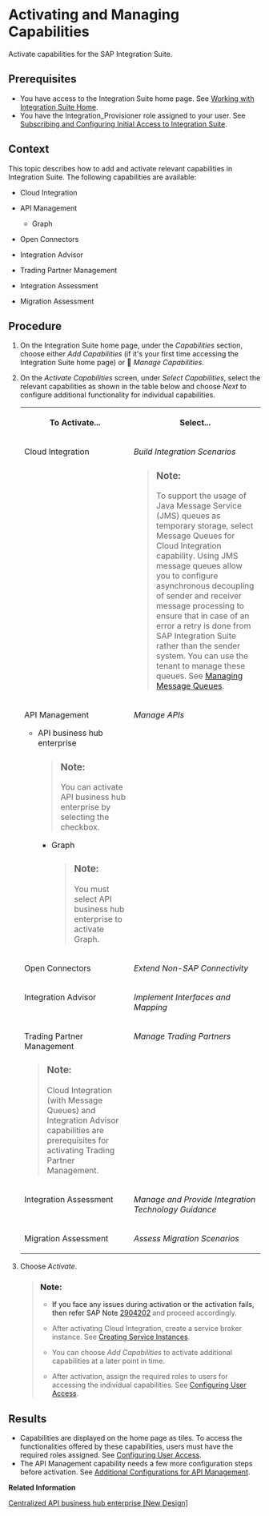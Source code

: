 <!-- loio2ffb343c163c48a4b3a90f9f3c487328 -->

<link rel="stylesheet" type="text/css" href="css/sap-icons.css"/>

# Activating and Managing Capabilities

Activate capabilities for the SAP Integration Suite.



<a name="loio2ffb343c163c48a4b3a90f9f3c487328__prereq_ydy_lxj_dmb"/>

## Prerequisites

-   You have access to the Integration Suite home page. See [Working with Integration Suite Home](20-Working_with_SAP_Integration_Suite_Home/working-with-integration-suite-home-a53dce3.md).
-   You have the Integration\_Provisioner role assigned to your user. See [Subscribing and Configuring Initial Access to Integration Suite](10-InitialSetup/subscribing-and-configuring-initial-access-to-integration-suite-8a3c8b7.md).



<a name="loio2ffb343c163c48a4b3a90f9f3c487328__context_mpf_myf_dmb"/>

## Context

This topic describes how to add and activate relevant capabilities in Integration Suite. The following capabilities are available:

-   Cloud Integration

-   API Management

    -   Graph

-   Open Connectors

-   Integration Advisor

-   Trading Partner Management

-   Integration Assessment

-   Migration Assessment




## Procedure

1.  On the Integration Suite home page, under the *Capabilities* section, choose either *Add Capabilities* \(if it's your first time accessing the Integration Suite home page\) or <span class="SAP-icons"></span> *Manage Capabilities*.

2.  On the *Activate Capabilities* screen, under *Select Capabilities*, select the relevant capabilities as shown in the table below and choose *Next* to configure additional functionality for individual capabilities.


    <table>
    <tr>
    <th valign="top">

    To Activate...


    
    </th>
    <th valign="top">

    Select...


    
    </th>
    </tr>
    <tr>
    <td valign="top">
    
    Cloud Integration


    
    </td>
    <td valign="top">
    
    *Build Integration Scenarios*

    > ### Note:  
    > To support the usage of Java Message Service \(JMS\) queues as temporary storage, select Message Queues for Cloud Integration capability. Using JMS message queues allow you to configure asynchronous decoupling of sender and receiver message processing to ensure that in case of an error a retry is done from SAP Integration Suite rather than the sender system. You can use the tenant to manage these queues. See [Managing Message Queues](https://help.sap.com/viewer/368c481cd6954bdfa5d0435479fd4eaf/Cloud/en-US/cdcce24f484a41c08ab46d12ab666451.html).


    
    </td>
    </tr>
    <tr>
    <td valign="top">
    
    API Management

    -   API business hub enterprise

        > ### Note:  
        > You can activate API business hub enterprise by selecting the checkbox.

        -   Graph

            > ### Note:  
            > You must select API business hub enterprise to activate Graph.




    
    </td>
    <td valign="top">
    
    *Manage APIs* 


    
    </td>
    </tr>
    <tr>
    <td valign="top">
    
    Open Connectors


    
    </td>
    <td valign="top">
    
    *Extend Non-SAP Connectivity* 


    
    </td>
    </tr>
    <tr>
    <td valign="top">
    
    Integration Advisor


    
    </td>
    <td valign="top">
    
    *Implement Interfaces and Mapping* 


    
    </td>
    </tr>
    <tr>
    <td valign="top">
    
    Trading Partner Management

    > ### Note:  
    > Cloud Integration \(with Message Queues\) and Integration Advisor capabilities are prerequisites for activating Trading Partner Management.


    
    </td>
    <td valign="top">
    
    *Manage Trading Partners* 


    
    </td>
    </tr>
    <tr>
    <td valign="top">
    
    Integration Assessment


    
    </td>
    <td valign="top">
    
    *Manage and Provide Integration Technology Guidance* 


    
    </td>
    </tr>
    <tr>
    <td valign="top">
    
    Migration Assessment 


    
    </td>
    <td valign="top">
    
    *Assess Migration Scenarios* 


    
    </td>
    </tr>
    </table>
    
3.  Choose *Activate*.

    > ### Note:  
    > -   If you face any issues during activation or the activation fails, then refer SAP Note [2904202](https://me.sap.com/notes/2904202) and proceed accordingly.
    > 
    > -   After activating Cloud Integration, create a service broker instance. See [Creating Service Instances](https://help.sap.com/viewer/368c481cd6954bdfa5d0435479fd4eaf/Cloud/en-US/883f025c30a64373b4e4102238a39fd4.html).
    > 
    > -   You can choose *Add Capabilities* to activate additional capabilities at a later point in time.
    > 
    > -   After activation, assign the required roles to users for accessing the individual capabilities. See [Configuring User Access](configuring-user-access-2c6214a.md).




<a name="loio2ffb343c163c48a4b3a90f9f3c487328__result_pph_4z5_plb"/>

## Results

-   Capabilities are displayed on the home page as tiles. To access the functionalities offered by these capabilities, users must have the required roles assigned. See [Configuring User Access](configuring-user-access-2c6214a.md).
-   The API Management capability needs a few more configuration steps before activation. See [Additional Configurations for API Management](additional-configurations-for-api-management-5ac63ab.md).

**Related Information**  


[Centralized API business hub enterprise \[New Design\]](50-Development/centralized-api-business-hub-enterprise-new-design-38422de.md "The centralized API business hub enterprise is a central API catalog, allowing application developers to consume APIs and other assets, from a common platform.")

